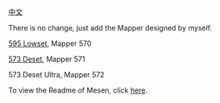 [中文](https://github.com/TheWithCommands/Mesen-With-T.W.C.-Mappers/blob/master/README_CN.md)

There is no change, just add the Mapper designed by myself.

[595 Lowset](https://oshwhub.com/the-with-commands/595-lowset), Mapper 570

[573 Deset](https://oshwhub.com/the-with-commands/512-h-v-cart), Mapper 571

573 Deset Ultra, Mapper 572



To view the Readme of Mesen, click [here](https://github.com/SourMesen/Mesen/blob/master/README.md).
